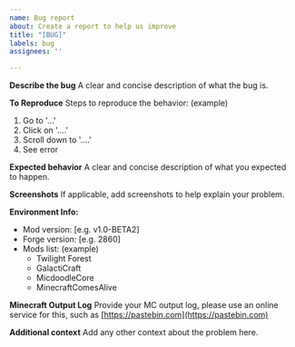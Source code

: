 ```yaml
---
name: Bug report
about: Create a report to help us improve
title: "[BUG]"
labels: bug
assignees: ''

---
```


**Describe the bug**
A clear and concise description of what the bug is.

**To Reproduce**
Steps to reproduce the behavior: (example)
1. Go to '...'
2. Click on '....'
3. Scroll down to '....'
4. See error

**Expected behavior**
A clear and concise description of what you expected to happen.

**Screenshots**
If applicable, add screenshots to help explain your problem.

**Environment Info:**
- Mod version: [e.g. v1.0-BETA2]
 - Forge version: [e.g. 2860]
 - Mods list: (example)
    - Twilight Forest
    - GalactiCraft
    - MicdoodleCore
    - MinecraftComesAlive

**Minecraft Output Log**
Provide your MC output log, please use an online service for this, such as [https://pastebin.com](https://pastebin.com)

**Additional context**
Add any other context about the problem here.

